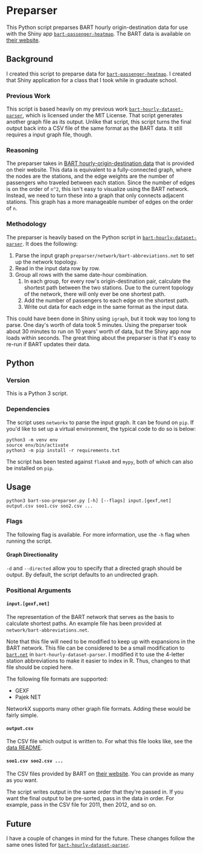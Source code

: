# Preparser

This Python script preparses BART hourly origin-destination data for use with the Shiny app [`bart-passenger-heatmap`](https://github.com/jlperona/bart-passenger-heatmap).
The BART data is available on [their website](https://www.bart.gov/about/reports/ridership).

## Background

I created this script to preparse data for [`bart-passenger-heatmap`](https://github.com/jlperona/bart-passenger-heatmap).
I created that Shiny application for a class that I took while in graduate school.

### Previous Work

This script is based heavily on my previous work [`bart-hourly-dataset-parser`](https://github.com/jlperona/bart-hourly-dataset-parser), which is licensed under the MIT License.
That script generates another graph file as its output.
Unlike that script, this script turns the final output back into a CSV file of the same format as the BART data.
It still requires a input graph file, though.

### Reasoning

The preparser takes in [BART hourly-origin-destination data](https://www.bart.gov/about/reports/ridership) that is provided on their website.
This data is equivalent to a fully-connected graph, where the nodes are the stations, and the edge weights are the number of passengers who traveled between each station.
Since the number of edges is on the order of `n^2`, this isn't easy to visualize using the BART network.
Instead, we need to turn these into a graph that only connects adjacent stations.
This graph has a more manageable number of edges on the order of `n`.

### Methodology

The preparser is heavily based on the Python script in [`bart-hourly-dataset-parser`](https://github.com/jlperona/bart-hourly-dataset-parser).
It does the following:

1. Parse the input graph `preparser/network/bart-abbreviations.net` to set up the network topology.
2. Read in the input data row by row.
3. Group all rows with the same date-hour combination.
	1. In each group, for every row's origin-destination pair, calculate the shortest path between the two stations. Due to the current topology of the network, there will only ever be one shortest path.
	2. Add the number of passengers to each edge on the shortest path.
	3. Write out data for each edge in the same format as the input data.

This could have been done in Shiny using `igraph`, but it took way too long to parse.
One day's worth of data took 5 minutes.
Using the preparser took about 30 minutes to run on 10 years' worth of data, but the Shiny app now loads within seconds.
The great thing about the preparser is that it's easy to re-run if BART updates their data.

## Python

### Version

This is a Python 3 script.

### Dependencies

The script uses `networkx` to parse the input graph.
It can be found on `pip`.
If you'd like to set up a virtual environment, the typical code to do so is below:

```
python3 -m venv env
source env/bin/activate
python3 -m pip install -r requirements.txt
```

The script has been tested against `flake8` and `mypy`, both of which can also be installed on `pip`.

## Usage

```
python3 bart-soo-preparser.py [-h] [--flags] input.[gexf,net] output.csv soo1.csv soo2.csv ...
```

### Flags

The following flag is available.
For more information, use the `-h` flag when running the script.

#### Graph Directionality

`-d` and `--directed` allow you to specify that a directed graph should be output.
By default, the script defaults to an undirected graph.

### Positional Arguments

#### `input.[gexf,net]`

The representation of the BART network that serves as the basis to calculate shortest paths.
An example file has been provided at `network/bart-abbreviations.net`.

Note that this file will need to be modified to keep up with expansions in the BART network.
This file can be considered to be a small modification to [`bart.net`](https://github.com/jlperona/bart-hourly-dataset-parser/blob/master/network/bart.net) in `bart-hourly-dataset-parser`.
I modified it to use the 4-letter station abbreviations to make it easier to index in R.
Thus, changes to that file should be copied here.

The following file formats are supported:

* GEXF
* Pajek NET

NetworkX supports many other graph file formats.
Adding these would be fairly simple.

#### `output.csv`

The CSV file which output is written to.
For what this file looks like, see the [data README](../data/README.md).

#### `soo1.csv soo2.csv ...`

The CSV files provided by BART on [their website](https://www.bart.gov/about/reports/ridership).
You can provide as many as you want.

The script writes output in the same order that they're passed in.
If you want the final output to be pre-sorted, pass in the data in order.
For example, pass in the CSV file for 2011, then 2012, and so on.

## Future

I have a couple of changes in mind for the future.
These changes follow the same ones listed for [`bart-hourly-dataset-parser`](https://github.com/jlperona/bart-hourly-dataset-parser).
